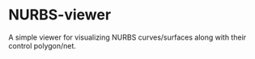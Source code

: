 # NURBS-viewer
A simple viewer for visualizing NURBS curves/surfaces along with their control polygon/net.

